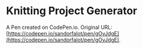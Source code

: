 # Knitting Project Generator

A Pen created on CodePen.io. Original URL: [https://codepen.io/sandorfalot/pen/gOvJdgE](https://codepen.io/sandorfalot/pen/gOvJdgE).

